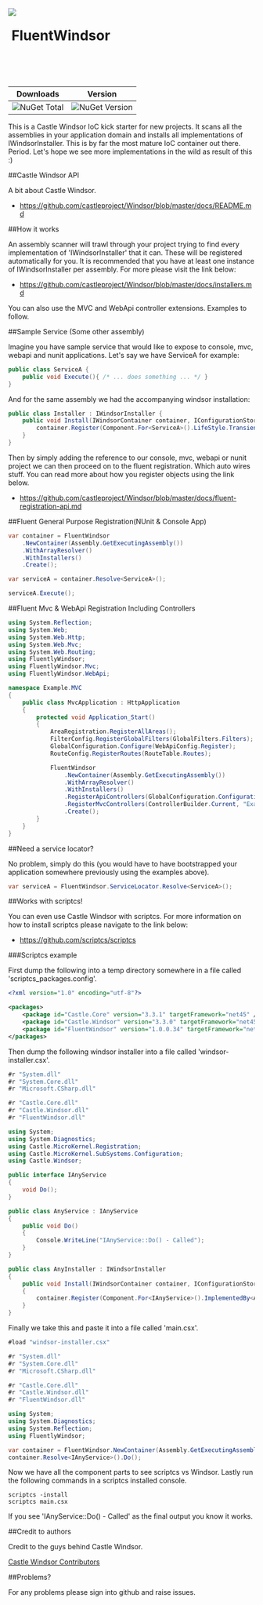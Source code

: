 <img align="left" src="https://avatars0.githubusercontent.com/u/7360948?v=3" />

&nbsp;FluentWindsor<br /><br /><br />
=============

| Downloads | Version |
|-----------|---------|
| ![NuGet Total](https://img.shields.io/nuget/dt/FluentWindsor.svg) | ![NuGet Version](https://img.shields.io/nuget/v/FluentWindsor.svg) |


This is a Castle Windsor IoC kick starter for new projects. It scans all the assemblies in your application domain and installs all 
implementations of IWindsorInstaller. This is by far the most mature IoC container out there. Period. Let's hope we see more implementations 
in the wild as result of this :)

##Castle Windsor API

A bit about Castle Windsor.

 - https://github.com/castleproject/Windsor/blob/master/docs/README.md

##How it works

An assembly scanner will trawl through your project trying to find every implementation of 'IWindsorInstaller' that it can. These will be 
registered automatically for you. It is recommended that you have at least one instance of IWindsorInstaller per assembly. For more please visit 
the link below:

 - https://github.com/castleproject/Windsor/blob/master/docs/installers.md

You can also use the MVC and WebApi controller extensions. Examples to follow.

##Sample Service (Some other assembly)

Imagine you have sample service that would like to expose to console, mvc, webapi and nunit applications. Let's say we have ServiceA
for example: 
	
``` csharp
public class ServiceA {
	public void Execute(){ /* ... does something ... */ }
}
``` 

And for the same assembly we had the accompanying windsor installation:

``` csharp
public class Installer : IWindsorInstaller {
	public void Install(IWindsorContainer container, IConfigurationStore store) {
        container.Register(Component.For<ServiceA>().LifeStyle.Transient);
    }
}
```

Then by simply adding the reference to our console, mvc, webapi or nunit project we can then proceed on to the fluent registration. Which
auto wires stuff. You can read more about how you register objects using the link below.

 - https://github.com/castleproject/Windsor/blob/master/docs/fluent-registration-api.md

##Fluent General Purpose Registration(NUnit & Console App)

``` csharp
var container = FluentWindsor
    .NewContainer(Assembly.GetExecutingAssembly())
    .WithArrayResolver()
    .WithInstallers()
    .Create();

var serviceA = container.Resolve<ServiceA>();

serviceA.Execute();
```

##Fluent Mvc & WebApi Registration Including Controllers 

``` csharp
using System.Reflection;
using System.Web;
using System.Web.Http;
using System.Web.Mvc;
using System.Web.Routing;
using FluentlyWindsor;
using FluentlyWindsor.Mvc;
using FluentlyWindsor.WebApi;

namespace Example.MVC
{
	public class MvcApplication : HttpApplication
	{
		protected void Application_Start()
		{
			AreaRegistration.RegisterAllAreas();
			FilterConfig.RegisterGlobalFilters(GlobalFilters.Filters);
			GlobalConfiguration.Configure(WebApiConfig.Register);
			RouteConfig.RegisterRoutes(RouteTable.Routes);

			FluentWindsor
				.NewContainer(Assembly.GetExecutingAssembly())
				.WithArrayResolver()
				.WithInstallers()
				.RegisterApiControllers(GlobalConfiguration.Configuration)
				.RegisterMvcControllers(ControllerBuilder.Current, "Example.MVC.Controllers", "Another.Namespace.For.Controllers")
				.Create();
		}
	}
}
```

##Need a service locator?

No problem, simply do this (you would have to have bootstrapped your application somewhere previously using the examples above). 

``` csharp
var serviceA = FluentWindsor.ServiceLocator.Resolve<ServiceA>();
```

##Works with scriptcs!

You can even use Castle Windsor with scriptcs. For more information on how to install scriptcs please navigate to the link below:

 - https://github.com/scriptcs/scriptcs

###Scriptcs example

First dump the following into a temp directory somewhere in a file called 'scriptcs_packages.config'.

``` xml
<?xml version="1.0" encoding="utf-8"?>

<packages>
	<package id="Castle.Core" version="3.3.1" targetFramework="net45" />
	<package id="Castle.Windsor" version="3.3.0" targetFramework="net45" />
	<package id="FluentWindsor" version="1.0.0.34" targetFramework="net45" />
</packages>
```

Then dump the following windsor installer into a file called 'windsor-installer.csx'.

``` csharp
#r "System.dll"
#r "System.Core.dll"
#r "Microsoft.CSharp.dll"

#r "Castle.Core.dll"
#r "Castle.Windsor.dll"
#r "FluentWindsor.dll"

using System;
using System.Diagnostics;
using Castle.MicroKernel.Registration;
using Castle.MicroKernel.SubSystems.Configuration;
using Castle.Windsor;

public interface IAnyService
{
	void Do();
}

public class AnyService : IAnyService
{
	public void Do()
	{
		Console.WriteLine("IAnyService::Do() - Called");
	}
}

public class AnyInstaller : IWindsorInstaller
{
	public void Install(IWindsorContainer container, IConfigurationStore store)
	{
		container.Register(Component.For<IAnyService>().ImplementedBy<AnyService>().LifeStyle.Transient);
	}
}
```

Finally we take this and paste it into a file called 'main.csx'.

``` csharp
#load "windsor-installer.csx"

#r "System.dll"
#r "System.Core.dll"
#r "Microsoft.CSharp.dll"

#r "Castle.Core.dll"
#r "Castle.Windsor.dll"
#r "FluentWindsor.dll"

using System;
using System.Diagnostics;
using System.Reflection;
using FluentlyWindsor;

var container = FluentWindsor.NewContainer(Assembly.GetExecutingAssembly()).WithArrayResolver().WithInstallers().Create();
container.Resolve<IAnyService>().Do();
```

Now we have all the component parts to see scriptcs vs Windsor. Lastly run the following commands in a scriptcs installed console.

    scriptcs -install
	scriptcs main.csx

If you see 'IAnyService::Do() - Called' as the final output you know it works.

##Credit to authors  

Credit to the guys behind Castle Windsor.

[Castle Windsor Contributors](https://github.com/castleproject/Windsor/graphs/contributors)

##Problems?

For any problems please sign into github and raise issues. 
